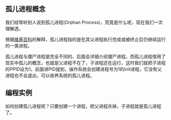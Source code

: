 
## 孤儿进程概念

我们经常听别人说到孤儿进程(Orphan Process)，究竟是什么呢，现在我们一次理解透。

根据[维基百科](http://zh.wikipedia.org/wiki/%E5%AD%A4%E5%84%BF%E8%BF%9B%E7%A8%8B)的解释，孤儿进程指的是在其父进程执行完成或被终止后仍继续运行的一类进程。

孤儿进程与僵尸进程是完全不同的，后面会详细介绍僵尸进程。而孤儿进程借用了现实中孤儿的概念，也就是父进程不在了，子进程还在运行，这时我们就把子进程的PPID设为1。前面讲PID提到，操作系统会创建进程号为1的init进程，它没有父进程也不会退出，可以收养系统的孤儿进程。

## 编程实例

如何创建孤儿进程呢？只要创建一个进程，把父进程杀掉，子进程就是孤儿进程了。

